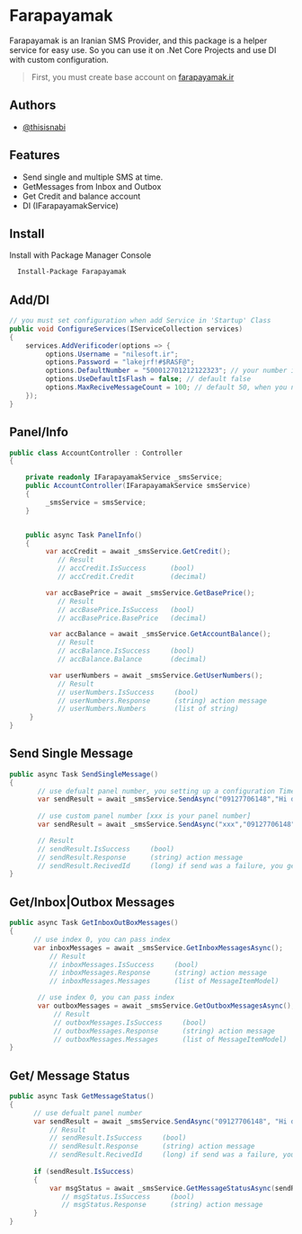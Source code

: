
# Farapayamak

Farapayamak is an Iranian SMS Provider, and this package is a helper service for easy use. So you can use it on .Net Core Projects and use DI with custom configuration.


> First, you must create base account on [farapayamak.ir](https://farapayamak.ir/)

## Authors

- [@thisisnabi](https://www.github.com/thisisnabi)




## Features

- Send single and multiple SMS at time.
- GetMessages from Inbox and Outbox
- Get Credit and balance account
- DI (IFarapayamakService)


## Install

Install with Package Manager Console  

```bash
  Install-Package Farapayamak
```
 
## Add/DI
 
```csharp
// you must set configuration when add Service in 'Startup' Class
public void ConfigureServices(IServiceCollection services)
{
    services.AddVerificoder(options => {
         options.Username = "nilesoft.ir";
         options.Password = "lakejrf!#$RASF@";
         options.DefaultNumber = "500012701212122323"; // your number in Farapayamak Panel
         options.UseDefaultIsFlash = false; // default false
         options.MaxReciveMessageCount = 100; // default 50, when you need get sms from panel inbox or outbox
    });
}
```


## Panel/Info
```csharp
public class AccountController : Controller
{

    private readonly IFarapayamakService _smsService;
    public AccountController(IFarapayamakService smsService)
    {
         _smsService = smsService;
    }


    public async Task PanelInfo()
    {
         var accCredit = await _smsService.GetCredit();
            // Result 
            // accCredit.IsSuccess      (bool)
            // accCredit.Credit         (decimal)

         var accBasePrice = await _smsService.GetBasePrice();
            // Result 
            // accBasePrice.IsSuccess   (bool)
            // accBasePrice.BasePrice   (decimal)

          var accBalance = await _smsService.GetAccountBalance();
            // Result 
            // accBalance.IsSuccess     (bool)
            // accBalance.Balance       (decimal)

          var userNumbers = await _smsService.GetUserNumbers();
            // Result 
            // userNumbers.IsSuccess     (bool)
            // userNumbers.Response      (string) action message
            // userNumbers.Numbers       (list of string)
     }
}
```

## Send Single Message
```csharp
public async Task SendSingleMessage()
{
       // use defualt panel number, you setting up a configuration Time
       var sendResult = await _smsService.SendAsync("09127706148","Hi dear [thisisnabi]");
             
       // use custom panel number [xxx is your panel number]
       var sendResult = await _smsService.SendAsync("xxx","09127706148", "Hi dear [thisisnabi]");

       // Result
       // sendResult.IsSuccess     (bool)
       // sendResult.Response      (string) action message
       // sendResult.RecivedId     (long) if send was a failure, you get -1.
}
```


## Get/Inbox|Outbox Messages
```csharp
public async Task GetInboxOutBoxMessages()
{ 
      // use index 0, you can pass index
      var inboxMessages = await _smsService.GetInboxMessagesAsync();
          // Result
          // inboxMessages.IsSuccess     (bool)
          // inboxMessages.Response      (string) action message
          // inboxMessages.Messages      (list of MessageItemModel)

       // use index 0, you can pass index
       var outboxMessages = await _smsService.GetOutboxMessagesAsync();
           // Result
           // outboxMessages.IsSuccess     (bool)
           // outboxMessages.Response      (string) action message
           // outboxMessages.Messages      (list of MessageItemModel)
}
```

## Get/ Message Status
```csharp
public async Task GetMessageStatus()
{
      // use defualt panel number
      var sendResult = await _smsService.SendAsync("09127706148", "Hi dear [thisisnabi]");
          // Result
          // sendResult.IsSuccess     (bool)
          // sendResult.Response      (string) action message
          // sendResult.RecivedId     (long) if send was a failure, you get -1.
          
      if (sendResult.IsSuccess)
      {
          var msgStatus = await _smsService.GetMessageStatusAsync(sendResult.RecivedId);
             // msgStatus.IsSuccess     (bool)
             // msgStatus.Response      (string) action message
      }
}
```

